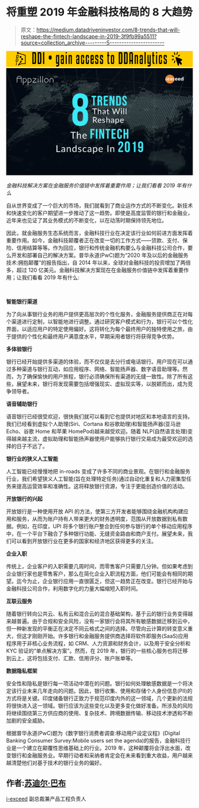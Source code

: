# 将重塑 2019 年金融科技格局的 8 大趋势

> 原文：<https://medium.datadriveninvestor.com/8-trends-that-will-reshape-the-fintech-landscape-in-2019-3f9fb99a5511?source=collection_archive---------5----------------------->

[![](img/eb04f8f8e85f7593aaee904b65a6d1ac.png)](http://www.track.datadriveninvestor.com/181206BYellow)![](img/25f88b5a5e62be10a48af781679b0277.png)

*金融科技解决方案在金融服务价值链中发挥着重要作用；让我们看看 2019 年有什么*

自从世界变成了一个巨大的市场，我们就看到了商业运作方式的不断变化。新技术和快速变化的客户期望进一步推动了这一趋势。即使是高度监管的银行和金融业，近年来也见证了其业务模式的不断变化，以在动荡时期保持领先地位。

因此，就金融服务生态系统而言，金融科技行业在决定该行业如何前进方面发挥着重要作用。如今，金融科技颠覆者正在改变一切的工作方式——贷款、支付、保险、信用结算等等。作为回应，银行和传统金融机构要么与金融科技公司合作，要么开发和部署自己的解决方案。普华永道(PwC)题为“2020 年及以后的金融服务技术:拥抱颠覆”的报告指出，自 2014 年以来，全球对金融科技的投资增加了两倍多，超过 120 亿美元。金融科技解决方案现在在金融服务价值链中发挥着重要作用；让我们看看 2019 年有什么:

![](img/64daa809d5901e5b4a5e3dde2e32f1d9.png)

**智能银行渠道**

为了向从事银行业务的用户提供更高层次的个性化服务，金融服务提供商正在对每个渠道进行定制，以智能地进行调整。通过研究客户模式和行为，银行可以个性化界面，以适应用户的特定使用偏好。这将转化为每个最终用户的独特使用之旅，由于提供的个性化和最终用户满意度水平，早期采用者银行将获得竞争优势。

**多体验银行**

银行已经开始提供多渠道的体验，而不仅仅是去分行或电话银行。用户现在可以通过多种渠道与银行互动，如应用程序、网络、智能扬声器、数字语音助理等。然而，为了确保愉快的用户旅程，银行必须确保所有渠道的无缝一致性。除了所有这些，展望未来，银行将发现需要包括增强现实、虚拟现实等，以脱颖而出，成为竞争领导者。

**语音辅助银行**

语音银行已经很受欢迎，很快我们就可以看到它也提供对地区和本地语言的支持。我们已经看到虚拟个人助理(Siri、Cortana 和谷歌助理)和智能扬声器(亚马逊 Echo、谷歌 Home 和苹果 HomePod)越来越受欢迎。随着 NLP(自然语言处理)变得越来越主流，虚拟助理和智能扬声器使用户能够执行银行交易成为最受欢迎的选择的日子不远了。

**银行业的狭义人工智能**

人工智能已经慢慢地把 in-roads 变成了许多不同的商业景观。在银行和金融服务行业，我们希望狭义人工智能(旨在处理特定任务)通过自动化重复和人力密集型任务来提高运营效率和准确性。这将释放银行资源，专注于更能创造价值的活动。

**开放银行的兴起**

开放银行是一种使用开放 API 的方法，使第三方开发者能够围绕金融机构构建应用和服务，从而为账户持有人带来更大的财务透明度，范围从开放数据到私有数据。例如，在印度，UPI 将多个银行账户整合到任何参与银行的单个移动应用程序中，在一个平台下融合了多种银行功能、无缝资金路由和商户支付。展望未来，我们可以看到开放银行业在更多的国家和经济地区获得更多的关注。

**企业入职**

传统上，企业客户的入职需要几周时间，而零售客户只需要几分钟。但如果考虑到企业银行家也是零售客户，那么在简化企业入职流程方面，他们可能会有相同的期望。迄今为止，企业银行应用一直很匮乏，但这一趋势正在改变。银行已经开始与金融科技公司合作，利用数字化的力量大幅缩短入职时间。

**互联云服务**

随着银行转向公共云、私有云和混合云的混合基础架构，基于云的银行业务变得越来越普遍。由于合规和安全风险，没有一家银行会将其所有敏感数据迁移到云中，但一种新发现的平衡正在决定不同云格式之间的选择。尽管向云计算的转变意义重大，但这才刚刚开始。许多银行和金融服务提供商选择将软件即服务(SaaS)应用程序用于非核心业务流程，如 CRM、人力资源和财务会计，以及用于安全分析和 KYC 验证的“单点解决方案”。然而，在 2019 年，银行的一些核心服务也将迁移到云上，这将包括支付、汇款、信用评分、账户账单等。

**数据隐私框架**

安全性和隐私是银行每一项活动中潜在的问题。银行如何处理敏感数据是一个将决定该行业未来几年走向的问题。因此，银行收集、使用和存储个人身份信息(PII)的方式将是关键。印度储备银行正致力于规范印度内外的这一领域，几个更新的法规将很快进入这一领域。银行应该为这些变化以及更多变化做好准备。所涉及的风险将继续围绕第三方供应商的使用、复杂技术、跨境数据传输、移动技术渗透和不断加剧的安全威胁。

根据普华永道(PwC)题为《数字银行消费者调查:移动用户设定议程》(Digital Banking Consumer Survey:Mobile users set the agenda)的报告，金融科技行业是一个建立在颠覆性思维基础上的行业。2019 年，这种颠覆将会浮出水面，改变银行和金融服务业。早期行动者和采纳者肯定会在未来看到重大收益，用户越来越清楚他们对基于技术的银行业务的偏好。

## 作者:[苏迪尔·巴布](https://www.linkedin.com/in/sudhir-babu-03259a/)

[i-exceed](https://i-exceed.com/) 副总裁兼产品工程负责人